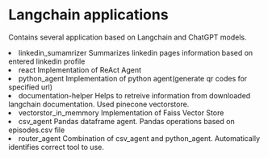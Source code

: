 # Langchain applications
Contains several application based on Langchain and ChatGPT models.

<li>linkedin_sumamrizer
  Summarizes linkedin pages information based on entered linkedin profile

<li>react
  Implementation of ReAct Agent 

<li>python_agent
  Implementation of python agent(generate qr codes for specified url)

<li>documentation-helper
  Helps to retreive information from downloaded langchain documentation. Used pinecone vectorstore.

<li>vectorstor_in_memmory
  Implementation of Faiss Vector Store

<li>csv_agent
  Pandas dataframe agent. Pandas operations based on episodes.csv file

<li>router_agent
  Combination of csv_agent and python_agent. Automatically identifies correct tool to use.
